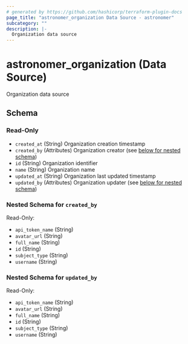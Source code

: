```yaml
---
# generated by https://github.com/hashicorp/terraform-plugin-docs
page_title: "astronomer_organization Data Source - astronomer"
subcategory: ""
description: |-
  Organization data source
---
```


# astronomer_organization (Data Source)

Organization data source



<!-- schema generated by tfplugindocs -->
## Schema

### Read-Only

- `created_at` (String) Organization creation timestamp
- `created_by` (Attributes) Organization creator (see [below for nested schema](#nestedatt--created_by))
- `id` (String) Organization identifier
- `name` (String) Organization name
- `updated_at` (String) Organization last updated timestamp
- `updated_by` (Attributes) Organization updater (see [below for nested schema](#nestedatt--updated_by))

<a id="nestedatt--created_by"></a>
### Nested Schema for `created_by`

Read-Only:

- `api_token_name` (String)
- `avatar_url` (String)
- `full_name` (String)
- `id` (String)
- `subject_type` (String)
- `username` (String)


<a id="nestedatt--updated_by"></a>
### Nested Schema for `updated_by`

Read-Only:

- `api_token_name` (String)
- `avatar_url` (String)
- `full_name` (String)
- `id` (String)
- `subject_type` (String)
- `username` (String)
